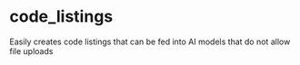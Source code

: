 # code_listings
Easily creates code listings that can be fed into AI models that do not allow file uploads
